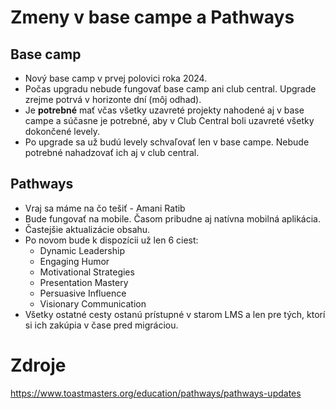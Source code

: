 # Zmeny v base campe a Pathways

## Base camp
- Nový base camp v prvej polovici roka 2024.
- Počas upgradu nebude fungovať base camp ani club central. Upgrade zrejme potrvá v horizonte dní (môj odhad).
- Je **potrebné** mať včas všetky uzavreté projekty nahodené aj v base campe a súčasne je potrebné, aby v Club Central boli uzavreté všetky dokončené levely.
- Po upgrade sa už budú levely schvaľovať len v base campe. Nebude potrebné nahadzovať ich aj v club central.

## Pathways
- Vraj sa máme na čo tešiť - Amani Ratib
- Bude fungovať na mobile. Časom pribudne aj natívna mobilná aplikácia.
- Častejšie aktualizácie obsahu.
- Po novom bude k dispozícii už len 6 ciest:
  - Dynamic Leadership
  - Engaging Humor
  - Motivational Strategies
  - Presentation Mastery
  - Persuasive Influence
  - Visionary Communication
- Všetky ostatné cesty ostanú prístupné v starom LMS a len pre tých, ktorí si ich zakúpia v čase pred migráciou.

# Zdroje
https://www.toastmasters.org/education/pathways/pathways-updates
